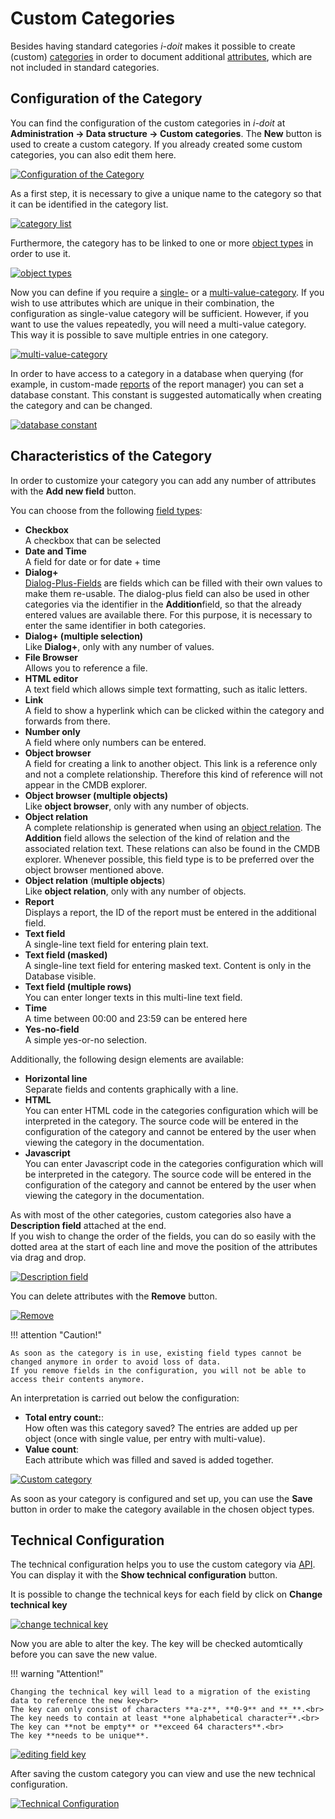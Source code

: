 # Custom Categories

Besides having standard categories _i-doit_ makes it possible to create (custom) [categories](structure-of-the-it-documentation.md) in order to document additional [attributes](./structure-of-the-it-documentation.md), which are not included in standard categories.

## Configuration of the Category

You can find the configuration of the custom categories in _i-doit_ at **Administration → Data structure → Custom categories**. The **New** button is used to create a custom category. If you already created some custom categories, you can also edit them here.

[![Configuration of the Category](../assets/images/en/basics/custom-categories/1-cc.png)](../assets/images/en/basics/custom-categories/1-cc.png)

As a first step, it is necessary to give a unique name to the category so that it can be identified in the category list.

[![category list](../assets/images/en/basics/custom-categories/2-cc.png)](../assets/images/en/basics/custom-categories/2-cc.png)

Furthermore, the category has to be linked to one or more [object types](structure-of-the-it-documentation.md) in order to use it.

[![object types](../assets/images/en/basics/custom-categories/3-cc.png)](../assets/images/en/basics/custom-categories/3-cc.png)

Now you can define if you require a [single-](structure-of-the-it-documentation.md) or a [multi-value-category](structure-of-the-it-documentation.md). If you wish to use attributes which are unique in their combination, the configuration as single-value category will be sufficient. However, if you want to use the values repeatedly, you will need a multi-value category. This way it is possible to save multiple entries in one category.

[![multi-value-category](../assets/images/en/basics/custom-categories/4-cc.png)](../assets/images/en/basics/custom-categories/4-cc.png)

In order to have access to a category in a database when querying (for example, in custom-made [reports](../evaluation/report-manager.md) of the report manager) you can set a database constant. This constant is suggested automatically when creating the category and can be changed.

[![database constant](../assets/images/en/basics/custom-categories/5-cc.png)](../assets/images/en/basics/custom-categories/5-cc.png)

## Characteristics of the Category

In order to customize your category you can add any number of attributes with the **Add new field** button.

You can choose from the following [field types](./attribute-fields.md):

- **Checkbox**<br>
    A checkbox that can be selected
- **Date and Time**<br>
    A field for date or for date + time
- **Dialog+**<br>
    [Dialog-Plus-Fields](./dialog-admin.md) are fields which can be filled with their own values to make them re-usable. The dialog-plus field can also be used in other categories via the identifier in the **Addition**field, so that the already entered values are available there. For this purpose, it is necessary to enter the same identifier in both categories.
- **Dialog+ (multiple selection)**<br>
    Like **Dialog+**, only with any number of values.
- **File Browser**<br>
    Allows you to reference a file.
- **HTML editor**<br>
    A text field which allows simple text formatting, such as italic letters.
- **Link**<br>
    A field to show a hyperlink which can be clicked within the category and forwards from there.
- **Number only**<br>
    A field where only numbers can be entered.
- **Object browser**<br>
    A field for creating a link to another object. This link is a reference only and not a complete relationship. Therefore this kind of reference will not appear in the CMDB explorer.
- **Object browser (multiple objects)**<br>
    Like **object browser**, only with any number of objects.
- **Object relation**<br>
    A complete relationship is generated when using an [object relation](./object-relations.md). The **Addition** field allows the selection of the kind of relation and the associated relation text. These relations can also be found in the CMDB explorer. Whenever possible, this field type is to be preferred over the object browser mentioned above.
- **Object relation** (**multiple objects**)<br>
    Like **object relation**, only with any number of objects.
- **Report**<br>
    Displays a report, the ID of the report must be entered in the additional field.
- **Text field**<br>
    A single-line text field for entering plain text.
- **Text field (masked)**<br>
    A single-line text field for entering masked text. Content is only in the Database visible.
- **Text field (multiple rows)**<br>
    You can enter longer texts in this multi-line text field.
- **Time**<br>
    A time between 00:00 and 23:59 can be entered here
- **Yes-no-field**<br>
    A simple yes-or-no selection.

Additionally, the following design elements are available:

- **Horizontal line**<br>
    Separate fields and contents graphically with a line.
- **HTML**<br>
    You can enter HTML code in the categories configuration which will be interpreted in the category. The source code will be entered in the configuration of the category and cannot be entered by the user when viewing the category in the documentation.
- **Javascript**<br>
    You can enter Javascript code in the categories configuration which will be interpreted in the category. The source code will be entered in the configuration of the category and cannot be entered by the user when viewing the category in the documentation.

As with most of the other categories, custom categories also have a **Description field** attached at the end.<br>
If you wish to change the order of the fields, you can do so easily with the dotted area at the start of each line and move the position of the attributes via drag and drop.

[![Description field](../assets/images/en/basics/custom-categories/6-cc.gif)](../assets/images/en/basics/custom-categories/6-cc.gif)

You can delete attributes with the **Remove** button.

[![Remove](../assets/images/en/basics/custom-categories/7-cc.gif)](../assets/images/en/basics/custom-categories/7-cc.gif)

!!! attention "Caution!"

    As soon as the category is in use, existing field types cannot be changed anymore in order to avoid loss of data.
    If you remove fields in the configuration, you will not be able to access their contents anymore.

An interpretation is carried out below the configuration:

- **Total entry count:**:<br>
    How often was this category saved? The entries are added up per object (once with single value, per entry with multi-value).
- **Value count**:<br>
    Each attribute which was filled and saved is added together.

[![Custom category](../assets/images/en/basics/custom-categories/8-cc.png)](../assets/images/en/basics/custom-categories/8-cc.png)

As soon as your category is configured and set up, you can use the **Save** button in order to make the category available in the chosen object types.

## Technical Configuration

The technical configuration helps you to use the custom category via [API](../i-doit-add-ons/api/index.md). You can display it with the **Show technical configuration** button.

It is possible to change the technical keys for each field by click on **Change technical key**

[![change technical key](../assets/images/en/basics/custom-categories/9-cc.png)](../assets/images/en/basics/custom-categories/9-cc.png)

Now you are able to alter the key. The key will be checked automtically before you can save the new value.

!!! warning "Attention!"

    Changing the technical key will lead to a migration of the existing data to reference the new key<br>
    The key can only consist of characters **a-z**, **0-9** and **_**.<br>
    The key needs to contain at least **one alphabetical character**.<br>
    The key can **not be empty** or **exceed 64 characters**.<br>
    The key **needs to be unique**.

[![editing field key](../assets/images/en/basics/custom-categories/10-cc.png)](../assets/images/en/basics/custom-categories/10-cc.png)

After saving the custom category you can view and use the new technical configuration.

[![Technical Configuration](../assets/images/en/basics/custom-categories/11-cc.png)](../assets/images/en/basics/custom-categories/11-cc.png)
